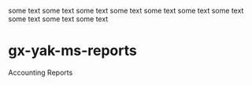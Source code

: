 some text
some text
some text
some text
some text
some text
some text
some text
some text
some text
# gx-yak-ms-reports
Accounting Reports
